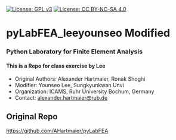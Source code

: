[![License: GPL v3](https://img.shields.io/badge/License-GPLv3-blue.svg)](https://www.gnu.org/licenses/gpl-3.0)
[![License: CC BY-NC-SA 4.0](https://licensebuttons.net/l/by-nc-sa/4.0/80x15.png)](https://creativecommons.org/licenses/by-nc-sa/4.0/)

# pyLabFEA_leeyounseo Modified

### Python Laboratory for Finite Element Analysis
#### This is a Repo for class exercise by Lee
  - Original Authors: Alexander Hartmaier, Ronak Shoghi
  - Modifier: Younseo Lee, Sungkyunkwan Unvi
  - Organization: ICAMS, Ruhr University Bochum, Germany
  - Contact: <alexander.hartmaier@rub.de>

## Original Repo
 https://github.com/AHartmaier/pyLabFEA